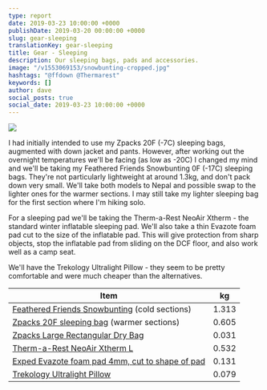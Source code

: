 ```yaml
---
type: report
date: 2019-03-23 10:00:00 +0000
publishDate: 2019-03-20 00:00:00 +0000
slug: gear-sleeping
translationKey: gear-sleeping
title: Gear - Sleeping
description: Our sleeping bags, pads and accessories.
image: "/v1553069153/snowbunting-cropped.jpg"
hashtags: "@ffdown @Thermarest"
keywords: []
author: dave
social_posts: true
social_date: 2019-03-23 10:00:00 +0000
---
```


![](https://res.cloudinary.com/wildernessprime/image/upload/w_800,dpr_auto/v1553069153/snowbunting.jpg)

I had initially intended to use my Zpacks 20F (-7C) sleeping bags, augmented with down jacket and pants. However, after working out the overnight temperatures we'll be facing (as low as -20C) I changed my mind and we'll be taking my Feathered Friends Snowbunting 0F (-17C) sleeping bags. They're not particularly lightweight at around 1.3kg, and don't pack down very small. We'll take both models to Nepal and possible swap to the lighter ones for the warmer sections. I may still take my lighter sleeping bag for the first section where I'm hiking solo.

For a sleeping pad we'll be taking the Therm-a-Rest NeoAir Xtherm - the standard winter inflatable sleeping pad. We'll also take a thin Evazote foam pad cut to the size of the inflatable pad. This will give protection from sharp objects, stop the inflatable pad from sliding on the DCF floor, and also work well as a camp seat.

We'll have the Trekology Ultralight Pillow - they seem to be pretty comfortable and were much cheaper than the alternatives.

<div class="tableizer-container">
<table class="tableizer-table">
<thead><tr class="tableizer-firstrow"><th>Item</th><th>kg</th></tr></thead><tbody>
 <tr><td><a href="http://featheredfriends.com/snowbunting-ex-down-sleeping-bag.html" target="_blank">Feathered Friends Snowbunting</a> (cold sections)</td><td>1.313</td></tr>
 <tr><td><a href="http://www.zpacks.com/quilts/sleepingbag.shtml" target="_blank">Zpacks 20F sleeping bag</a> (warmer sections)</td><td>0.605</td></tr>
 <tr><td><a href="http://www.zpacks.com/accessories/dry_bags.shtml" target="_blank">Zpacks Large Rectangular Dry Bag</a></td><td>0.031</td></tr>
 <tr><td><a href="https://www.thermarest.com/mattresses/fast-light/neoair-xtherm" target="_blank">Therm-a-Rest NeoAir Xtherm L</a></td><td>0.532</td></tr>
 <tr><td><a href="http://www.exped.com/usa/en/product-category/mats/doublemat-evazote" target="_blank">Exped Evazote foam pad 4mm, cut to shape of pad</a></td><td>0.131</td></tr>
 <tr><td><a href="https://trekology.com/collections/sleep-systems/products/trekology-dreamer-comfort-compact-inflating-travel-camping-comfort-pillow" target="_blank">Trekology Ultralight Pillow</a></td><td>0.079</td></tr>
</tbody></table>
</div>

